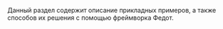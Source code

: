 Данный раздел содержит описание прикладных примеров, а также способов их решения с помощью фреймворка Федот.